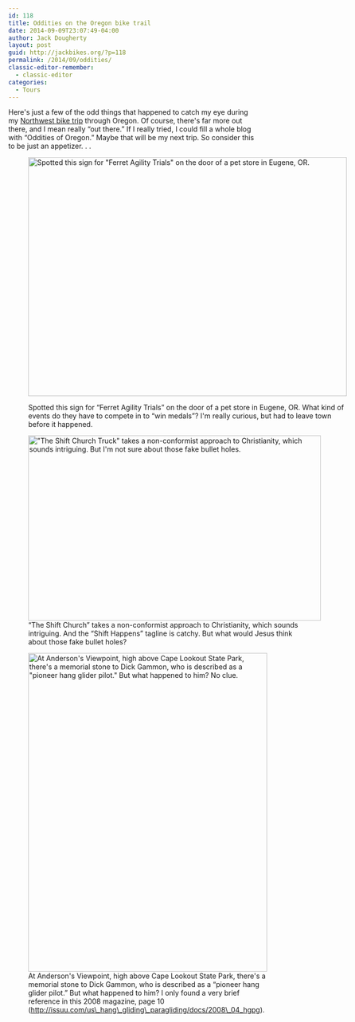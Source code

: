```yaml
---
id: 118
title: Oddities on the Oregon bike trail
date: 2014-09-09T23:07:49-04:00
author: Jack Dougherty
layout: post
guid: http://jackbikes.org/?p=118
permalink: /2014/09/oddities/
classic-editor-remember:
  - classic-editor
categories:
  - Tours
---
```

Here's just a few of the odd things that happened to catch my eye during my <a title="Follow my Portland-Oregon Coast loop 2014" href="http://jackbikes.org/2014/09/portland-oregon-loop-2014/" target="_blank">Northwest bike trip</a> through Oregon. Of course, there's far more out there, and I mean really &#8220;out there.&#8221; If I really tried, I could fill a whole blog with &#8220;Oddities of Oregon.&#8221; Maybe that will be my next trip. So consider this to be just an appetizer. . .<figure id="attachment_119" aria-describedby="caption-attachment-119" style="width: 640px" class="wp-caption aligncenter">

[<img class="size-full wp-image-119" src="http://jackbikes.org/wp-content/uploads/2014/09/FerretAgilityTrials.jpg" alt="Spotted this sign for &quot;Ferret Agility Trials&quot; on the door of a pet store in Eugene, OR." width="640" height="480" srcset="https://jackbikes.org/wp-content/uploads/2014/09/FerretAgilityTrials.jpg 640w, https://jackbikes.org/wp-content/uploads/2014/09/FerretAgilityTrials-300x225.jpg 300w" sizes="(max-width: 640px) 100vw, 640px" />](http://jackbikes.org/wp-content/uploads/2014/09/FerretAgilityTrials.jpg)<figcaption id="caption-attachment-119" class="wp-caption-text">Spotted this sign for &#8220;Ferret Agility Trials&#8221; on the door of a pet store in Eugene, OR. What kind of events do they have to compete in to &#8220;win medals&#8221;? I'm really curious, but had to leave town before it happened.</figcaption></figure> <figure id="attachment_120" aria-describedby="caption-attachment-120" style="width: 588px" class="wp-caption aligncenter">[<img class="size-full wp-image-120" src="http://jackbikes.org/wp-content/uploads/2014/09/TheShiftChurchTruck.jpg" alt="&quot;The Shift Church Truck&quot; takes a non-conformist approach to Christianity, which sounds intriguing. But I'm not sure about those fake bullet holes." width="588" height="372" srcset="https://jackbikes.org/wp-content/uploads/2014/09/TheShiftChurchTruck.jpg 588w, https://jackbikes.org/wp-content/uploads/2014/09/TheShiftChurchTruck-300x189.jpg 300w" sizes="(max-width: 588px) 100vw, 588px" />](http://jackbikes.org/wp-content/uploads/2014/09/TheShiftChurchTruck.jpg)<figcaption id="caption-attachment-120" class="wp-caption-text">&#8220;The Shift Church&#8221; takes a non-conformist approach to Christianity, which sounds intriguing. And the &#8220;Shift Happens&#8221; tagline is catchy. But what would Jesus think about those fake bullet holes?</figcaption></figure> <figure id="attachment_121" aria-describedby="caption-attachment-121" style="width: 480px" class="wp-caption aligncenter">[<img class="wp-image-121 size-full" src="http://jackbikes.org/wp-content/uploads/2014/09/GammonLaunch.jpg" alt="At Anderson's Viewpoint, high above Cape Lookout State Park, there's a memorial stone to Dick Gammon, who is described as a &quot;pioneer hang glider pilot.&quot; But what happened to him? No clue." width="480" height="640" srcset="https://jackbikes.org/wp-content/uploads/2014/09/GammonLaunch.jpg 480w, https://jackbikes.org/wp-content/uploads/2014/09/GammonLaunch-225x300.jpg 225w" sizes="(max-width: 480px) 100vw, 480px" />](http://jackbikes.org/wp-content/uploads/2014/09/GammonLaunch.jpg)<figcaption id="caption-attachment-121" class="wp-caption-text">At Anderson's Viewpoint, high above Cape Lookout State Park, there's a memorial stone to Dick Gammon, who is described as a &#8220;pioneer hang glider pilot.&#8221; But what happened to him? I only found a very brief reference in this 2008 magazine, page 10 (http://issuu.com/us\_hang\_gliding\_paragliding/docs/2008\_04_hgpg). </figcaption></figure>
